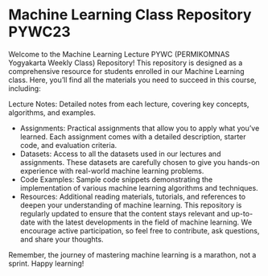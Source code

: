 # Machine Learning Class Repository PYWC23
Welcome to the Machine Learning Lecture PYWC (PERMIKOMNAS Yogyakarta Weekly Class) Repository! This repository is designed as a comprehensive resource for students enrolled in our Machine Learning class. Here, you’ll find all the materials you need to succeed in this course, including:

Lecture Notes: Detailed notes from each lecture, covering key concepts, algorithms, and examples.
- Assignments: Practical assignments that allow you to apply what you’ve learned. Each assignment comes with a detailed description, starter code, and evaluation criteria.
- Datasets: Access to all the datasets used in our lectures and assignments. These datasets are carefully chosen to give you hands-on experience with real-world machine learning problems.
- Code Examples: Sample code snippets demonstrating the implementation of various machine learning algorithms and techniques.
- Resources: Additional reading materials, tutorials, and references to deepen your understanding of machine learning.
This repository is regularly updated to ensure that the content stays relevant and up-to-date with the latest developments in the field of machine learning. We encourage active participation, so feel free to contribute, ask questions, and share your thoughts.

Remember, the journey of mastering machine learning is a marathon, not a sprint. Happy learning!
